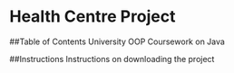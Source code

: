 # Health Centre Project

##Table of Contents
University OOP Coursework on Java


##Instructions
Instructions on downloading the project
